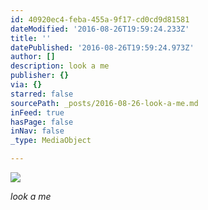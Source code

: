 ```yaml
---
id: 40920ec4-feba-455a-9f17-cd0cd9d81581
dateModified: '2016-08-26T19:59:24.233Z'
title: ''
datePublished: '2016-08-26T19:59:24.973Z'
author: []
description: look a me
publisher: {}
via: {}
starred: false
sourcePath: _posts/2016-08-26-look-a-me.md
inFeed: true
hasPage: false
inNav: false
_type: MediaObject

---
```

![](https://the-grid-user-content.s3-us-west-2.amazonaws.com/bf28ec55-5109-48aa-92fe-29f07bdc1b61.jpg)

_look a me_